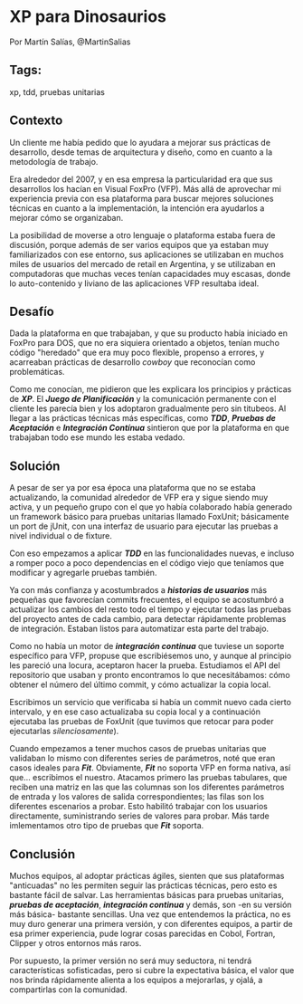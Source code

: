 XP para Dinosaurios
======

Por Martín Salías, @MartinSalias


Tags:
---
xp, tdd, pruebas unitarias

Contexto
---
Un cliente me había pedido que lo ayudara a mejorar sus prácticas de desarrollo, desde temas de arquitectura y diseño, como en cuanto a la metodología de trabajo.

Era alrededor del 2007, y en esa empresa la particularidad era que sus desarrollos los hacían en Visual FoxPro (VFP). Más allá de aprovechar mi experiencia previa con esa plataforma para buscar mejores soluciones técnicas en cuanto a la implementación, la intención era ayudarlos a mejorar cómo se organizaban.

La posibilidad de moverse a otro lenguaje o plataforma estaba fuera de discusión, porque además de ser varios equipos que ya estaban muy familiarizados con ese entorno, sus aplicaciones se utilizaban en muchos miles de usuarios del mercado de retail en Argentina, y se utilizaban en computadoras que muchas veces tenían capacidades muy escasas, donde lo auto-contenido y liviano de las aplicaciones VFP resultaba ideal.


Desafío
--

Dada la plataforma en que trabajaban, y que su producto había iniciado en FoxPro para DOS, que no era siquiera orientado a objetos, tenían mucho código "heredado" que era muy poco flexible, propenso a errores, y acarreaban prácticas de desarrollo _cowboy_ que reconocían como problemáticas.

Como me conocían, me pidieron que les explicara los principios y prácticas de **_XP_**. El **_Juego de Planificación_** y la comunicación permanente con el cliente les parecía bien y los adoptaron gradualmente pero sin titubeos. Al llegar a las prácticas técnicas más específicas, como **_TDD_**, **_Pruebas de Aceptación_** e **_Integración Contínua_** sintieron que por la plataforma en que trabajaban todo ese mundo les estaba vedado.


Solución
---
A pesar de ser ya por esa época una plataforma que no se estaba actualizando, la comunidad alrededor de VFP era y sigue siendo muy activa, y un pequeño grupo con el que yo había colaborado había generado un framework básico para pruebas unitarias llamado FoxUnit; básicamente un port de jUnit, con una interfaz de usuario para ejecutar las pruebas a nivel individual o de fixture.

Con eso empezamos a aplicar **_TDD_** en las funcionalidades nuevas, e incluso a romper poco a poco dependencias en el código viejo que teníamos que modificar y agregarle pruebas también.

Ya con más confianza y acostumbrados a **_historias de usuarios_** más pequeñas que favorecían commits frecuentes, el equipo se acostumbró a actualizar los cambios del resto todo el tiempo y ejecutar todas las pruebas del proyecto antes de cada cambio, para detectar rápidamente problemas de integración. Estaban listos para automatizar esta parte del trabajo.

Como no había un motor de **_integración continua_** que tuviese un soporte específico para VFP, propuse que escribiésemos uno, y aunque al principio les pareció una locura, aceptaron hacer la prueba. Estudiamos el API del repositorio que usaban y pronto encontramos lo que necesitábamos: cómo obtener el número del último commit, y cómo actualizar la copia local.

Escribimos un servicio que verificaba si había un commit nuevo cada cierto intervalo, y en ese caso actualizaba su copia local y a continuación ejecutaba las pruebas de FoxUnit (que tuvimos que retocar para poder ejecutarlas _silenciosamente_).

Cuando empezamos a tener muchos casos de pruebas unitarias que validaban lo mismo con diferentes series de parámetros, noté que eran casos ideales para **_Fit_**. Obviamente, **_Fit_** no soporta VFP en forma nativa, así que... escribimos el nuestro. Atacamos primero las pruebas tabulares, que reciben una matriz en las que las columnas son los diferentes parámetros de entrada y los valores de salida correspondientes; las filas son los diferentes escenarios a probar. Esto habilitó trabajar con los usuarios directamente, suministrando series de valores para probar. Más tarde imlementamos otro tipo de pruebas que **_Fit_** soporta.


Conclusión
---

Muchos equipos, al adoptar prácticas ágiles, sienten que sus plataformas "anticuadas" no les permiten seguir las prácticas técnicas, pero esto es bastante fácil de salvar. Las herramientas básicas para pruebas unitarias, **_pruebas de aceptación_**, **_integración continua_** y demás, son -en su versión más básica- bastante sencillas. Una vez que entendemos la práctica, no es muy duro generar una primera versión, y con diferentes equipos, a partir de esa primer experiencia, pude lograr cosas parecidas en Cobol, Fortran, Clipper y otros entornos más raros.

Por supuesto, la primer versión no será muy seductora, ni tendrá características sofisticadas, pero si cubre la expectativa básica, el valor que nos brinda rápidamente alienta a los equipos a mejorarlas, y ojalá, a compartirlas con la comunidad.
